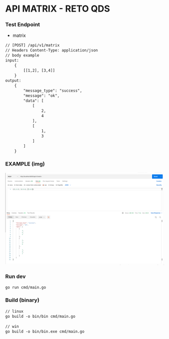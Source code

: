# API MATRIX - RETO QDS

### Test Endpoint

- matrix
```
// [POST] /api/v1/matrix
// Headers Content-Type: application/json
// body example
input:
    {
        [[1,2], [3,4]]
    }
output:
    {
        "message_type": "success",
        "message": "ok",
        "data": [
            [
                2,
                4
            ],
            [
                1,
                3
            ]
        ]
    }
```

### EXAMPLE (img)

![alt](docs/2022-07-03_03-25.png)

### Run dev
```
go run cmd/main.go
```

### Build (binary)
```
// linux
go build -o bin/bin cmd/main.go

// win
go build -o bin/bin.exe cmd/main.go
```